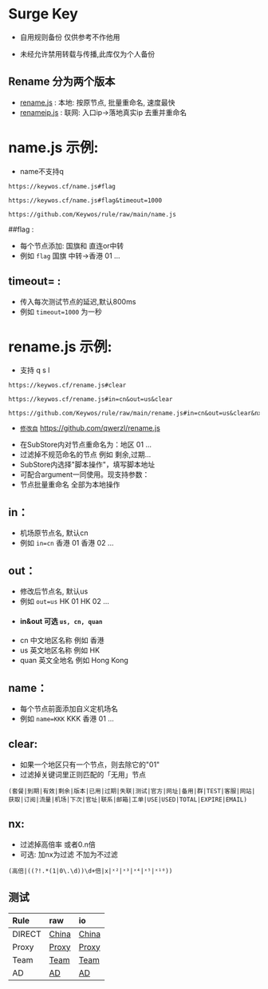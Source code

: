 # Surge Key
* 自用规则备份  仅供参考不作他用

* 未经允许禁用转载与传播,此库仅为个人备份

## Rename 分为两个版本
* [rename.js](https://keywos.cf/rename.js) : 本地: 按原节点, 批量重命名, 速度最快
* [renameip.js](https://keywos.cf/name.js) : 联网: 入口ip->落地真实ip 去重并重命名


# name.js 示例: 

* name不支持q
  
```
https://keywos.cf/name.js#flag

https://keywos.cf/name.js#flag&timeout=1000

https://github.com/Keywos/rule/raw/main/name.js
```

##flag :
* 每个节点添加: 国旗和 直连or中转
* 例如 `flag` 国旗 中转->香港 01 ...

## timeout= : 
* 传入每次测试节点的延迟,默认800ms
* 例如 `timeout=1000` 为一秒


 
# rename.js 示例: 
* 支持 q s l

```
https://keywos.cf/rename.js#clear

https://keywos.cf/rename.js#in=cn&out=us&clear

https://github.com/Keywos/rule/raw/main/rename.js#in=cn&out=us&clear&nx
 ```

- [`修改自`](https://github.com/qwerzl/rename.js) https://github.com/qwerzl/rename.js
* 在SubStore内对节点重命名为：地区 01 ...
* 过滤掉不规范命名的节点 例如 剩余,过期...
* SubStore内选择"脚本操作"，填写脚本地址
* 可配合argument一同使用。现支持参数：
* 节点批量重命名 全部为本地操作
   
## in：
* 机场原节点名, 默认cn 
* 例如 `in=cn` 香港 01 香港 02 ...

## out：
* 修改后节点名, 默认us
* 例如 `out=us` HK 01 HK 02 ...
* #### in&out 可选  `us, cn, quan`
* cn 中文地区名称 例如 香港
* us 英文地区名称 例如 HK
* quan 英文全地名 例如 Hong Kong

## name：
* 每个节点前面添加自义定机场名
* 例如 `name=KKK` KKK 香港 01 ...

## clear: 
* 如果一个地区只有一个节点，则去除它的"01"
* 过滤掉关键词里正则匹配的「无用」节点

```
(套餐|到期|有效|剩余|版本|已用|过期|失联|测试|官方|网址|备用|群|TEST|客服|网站|获取|订阅|流量|机场|下次|官址|联系|邮箱|工单|USE|USED|TOTAL|EXPIRE|EMAIL)
```

## nx:
* 过滤掉高倍率 或者0.n倍 
* 可选: 加nx为过滤 不加为不过滤
  
```
(高倍|((?!.*(1|0\.\d))\d+倍|x|ˣ²|ˣ³|ˣ⁴|ˣ⁵|ˣ¹⁰)) 
```

## 测试 

| Rule | raw | io |
| :-----| :-----| :-----|
| DIRECT | [China](https://raw.githubusercontent.com/Keywos/rule/main/China.list) | [China](https://keywos.github.io/rule/China.list) |
| Proxy | [Proxy](https://raw.githubusercontent.com/Keywos/rule/main/Proxy.list) | [Proxy](https://keywos.github.io/rule/Proxy.list) |
| Team | [Team](https://raw.githubusercontent.com/Keywos/rule/main/Team.list) | [Team](https://keywos.github.io/rule/Team.list) |
| AD | [AD](https://raw.githubusercontent.com/Keywos/rule/main/AD.list) | [AD](https://keywos.github.io/rule/AD.list) | 